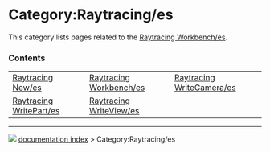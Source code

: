 # Category:Raytracing/es
This category lists pages related to the [Raytracing Workbench/es](Raytracing_Workbench/es.md).

### Contents

|     |     |     |
| --- | --- | --- |
| [Raytracing New/es](Raytracing_New/es.md) | [Raytracing Workbench/es](Raytracing_Workbench/es.md) | [Raytracing WriteCamera/es](Raytracing_WriteCamera/es.md) |
| [Raytracing WritePart/es](Raytracing_WritePart/es.md) | [Raytracing WriteView/es](Raytracing_WriteView/es.md) |



---
![](images/Right_arrow.png) [documentation index](../README.md) > Category:Raytracing/es

